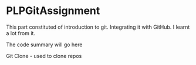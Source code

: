 # PLPGitAssignment
This part constituted of introduction to git.
Integrating it with GitHub.
I learnt a lot from it.

The code summary will go here

Git Clone - used to clone repos
